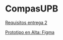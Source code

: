 # CompasUPB
[Requisitos entrega 2](https://xacarana.com/cursos/diseno_adaptable/#/4)


[Prototipo en Alta: Figma](https://www.figma.com/file/XZjzMhZ7CYOezfyo7gCrll/Prototipo-en-Alta?type=design&mode=design&t=5WjcXYRvGlhAoB6P-0)
